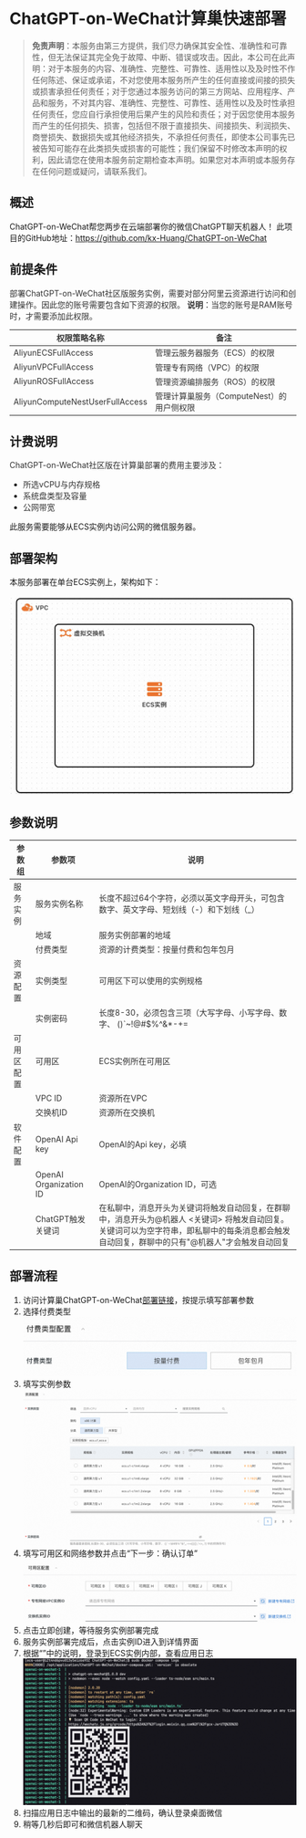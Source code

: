 # ChatGPT-on-WeChat计算巢快速部署

>**免责声明**：本服务由第三方提供，我们尽力确保其安全性、准确性和可靠性，但无法保证其完全免于故障、中断、错误或攻击。因此，本公司在此声明：对于本服务的内容、准确性、完整性、可靠性、适用性以及及时性不作任何陈述、保证或承诺，不对您使用本服务所产生的任何直接或间接的损失或损害承担任何责任；对于您通过本服务访问的第三方网站、应用程序、产品和服务，不对其内容、准确性、完整性、可靠性、适用性以及及时性承担任何责任，您应自行承担使用后果产生的风险和责任；对于因您使用本服务而产生的任何损失、损害，包括但不限于直接损失、间接损失、利润损失、商誉损失、数据损失或其他经济损失，不承担任何责任，即使本公司事先已被告知可能存在此类损失或损害的可能性；我们保留不时修改本声明的权利，因此请您在使用本服务前定期检查本声明。如果您对本声明或本服务存在任何问题或疑问，请联系我们。

## 概述
ChatGPT-on-WeChat帮您两步在云端部署你的微信ChatGPT聊天机器人！
此项目的GitHub地址：https://github.com/kx-Huang/ChatGPT-on-WeChat


## 前提条件
<font style="color:rgb(51, 51, 51);">部署ChatGPT-on-WeChat社区版服务实例，需要对部分阿里云资源进行访问和创建操作。因此您的账号需要包含如下资源的权限。</font><font style="color:rgb(51, 51, 51);"> </font>**<font style="color:rgb(51, 51, 51);">说明</font>**<font style="color:rgb(51, 51, 51);">：当您的账号是RAM账号时，才需要添加此权限。</font>

| <font style="color:rgb(51, 51, 51);">权限策略名称</font> | <font style="color:rgb(51, 51, 51);">备注</font> |
| --- | --- |
| <font style="color:rgb(51, 51, 51);">AliyunECSFullAccess</font> | <font style="color:rgb(51, 51, 51);">管理云服务器服务（ECS）的权限</font> |
| <font style="color:rgb(51, 51, 51);">AliyunVPCFullAccess</font> | <font style="color:rgb(51, 51, 51);">管理专有网络（VPC）的权限</font> |
| <font style="color:rgb(51, 51, 51);">AliyunROSFullAccess</font> | <font style="color:rgb(51, 51, 51);">管理资源编排服务（ROS）的权限</font> |
| <font style="color:rgb(51, 51, 51);">AliyunComputeNestUserFullAccess</font> | <font style="color:rgb(51, 51, 51);">管理计算巢服务（ComputeNest）的用户侧权限</font> |


## 计费说明
<font style="color:rgb(51, 51, 51);">ChatGPT-on-WeChat社区版在计算巢部署的费用主要涉及：</font>

+ <font style="color:rgb(51, 51, 51);">所选vCPU与内存规格</font>
+ <font style="color:rgb(51, 51, 51);">系统盘类型及容量</font>
+ <font style="color:rgb(51, 51, 51);">公网带宽</font>

此服务需要能够从ECS实例内访问公网的微信服务器。

## 部署架构
本服务部署在单台ECS实例上，架构如下：

![](./images/architecture_ecs_single.png)


## 参数说明
| <font style="color:rgb(51, 51, 51);">参数组</font> | <font style="color:rgb(51, 51, 51);">参数项</font> | <font style="color:rgb(51, 51, 51);">说明</font> |
| --- | --- | --- |
| <font style="color:rgb(51, 51, 51);">服务实例</font> | <font style="color:rgb(51, 51, 51);">服务实例名称</font> | <font style="color:rgb(51, 51, 51);">长度不超过64个字符，必须以英文字母开头，可包含数字、英文字母、短划线（-）和下划线（_）</font> |
| | <font style="color:rgb(51, 51, 51);">地域</font> | <font style="color:rgb(51, 51, 51);">服务实例部署的地域</font> |
| | <font style="color:rgb(51, 51, 51);">付费类型</font> | <font style="color:rgb(51, 51, 51);">资源的计费类型：按量付费和包年包月</font> |
| <font style="color:rgb(51, 51, 51);">资源配置</font> | <font style="color:rgb(51, 51, 51);">实例类型</font> | <font style="color:rgb(51, 51, 51);">可用区下可以使用的实例规格</font> |
| | <font style="color:rgb(51, 51, 51);">实例密码</font> | <font style="color:rgb(51, 51, 51);">长度8-30，必须包含三项（大写字母、小写字母、数字、 ()`~!@#$%^&*-+=|{}[]:;'<>,.?/ 中的特殊符号）</font> |
| <font style="color:rgb(51, 51, 51);">可用区配置</font> | <font style="color:rgb(51, 51, 51);">可用区</font> | <font style="color:rgb(51, 51, 51);">ECS实例所在可用区</font> |
| | <font style="color:rgb(51, 51, 51);">VPC ID</font> | <font style="color:rgb(51, 51, 51);">资源所在VPC</font> |
| | <font style="color:rgb(51, 51, 51);">交换机ID</font> | <font style="color:rgb(51, 51, 51);">资源所在交换机</font> |
| <font style="color:rgb(51, 51, 51);">软件配置</font> | <font style="color:rgb(51, 51, 51);">OpenAI Api key</font> | <font style="color:rgb(51, 51, 51);">OpenAI的Api key，必填</font> |
| | <font style="color:rgb(51, 51, 51);">OpenAI Organization ID</font> | <font style="color:rgb(51, 51, 51);">OpenAI的Organization ID，可选</font> |
| | <font style="color:rgb(51, 51, 51);">ChatGPT触发关键词</font> | <font style="color:rgb(51, 51, 51);">在私聊中，消息开头为关键词将触发自动回复，在群聊中，消息开头为@机器人 <关键词> 将触发自动回复。关键词可以为空字符串，即私聊中的每条消息都会触发自动回复，群聊中的只有"@机器人"才会触发自动回复</font> |



## 部署流程
1. 访问计算巢ChatGPT-on-WeChat[部署链接](https://computenest.console.aliyun.com/service/instance/create/cn-hangzhou?type=user&ServiceId=service-a81e49ab7dd24520a365)，按提示填写部署参数
2. 选择付费类型
   ![](./images/pay_type_config.png)
3. 填写实例参数
   ![](./images/resource_config.png)
4. 填写可用区和网络参数并点击“下一步：确认订单”![](./images/zone_config.png)
5. 点击立即创建，等待服务实例部署完成
6. 服务实例部署完成后，点击实例ID进入到详情界面![]()
7. 根据“”中的说明，登录到ECS实例内部，查看应用日志![](./images/QR_code.png)
8. 扫描应用日志中输出的最新的二维码，确认登录桌面微信
9.  稍等几秒后即可和微信机器人聊天
